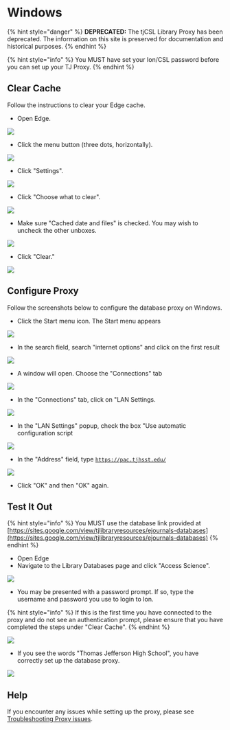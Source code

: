 # Windows

{% hint style="danger" %}
**DEPRECATED:** The tjCSL Library Proxy has been deprecated. The information on this site is preserved for documentation and historical purposes.
{% endhint %}

{% hint style="info" %}
You MUST have set your Ion/CSL password before you can set up your TJ Proxy.
{% endhint %}

## Clear Cache

Follow the instructions to clear your Edge cache.

* Open Edge.

![](../../.gitbook/assets/proxy1.jpg)

* Click the menu button (three dots, horizontally).

![](<../../.gitbook/assets/proxy2 (1).jpg>)

* Click "Settings".

![](<../../.gitbook/assets/proxy3 (1).jpg>)

* Click "Choose what to clear".

![](../../.gitbook/assets/proxy4.jpg)

* Make sure "Cached date and files" is checked. You may wish to uncheck the other unboxes.

![](../../.gitbook/assets/proxy5.jpg)

* Click "Clear."

![](../../.gitbook/assets/proxy6.jpg)

## Configure Proxy

Follow the screenshots below to configure the database proxy on Windows.

* Click the Start menu icon. The Start menu appears

![](../../.gitbook/assets/Proxy1.PNG)

* In the search field, search "internet options" and click on the first result

![](../../.gitbook/assets/Proxy2.PNG)

* A window will open. Choose the "Connections" tab

![](../../.gitbook/assets/Proxy3.PNG)

* In the "Connections" tab, click on "LAN Settings.

![](../../.gitbook/assets/Proxy4.PNG)

* In the "LAN Settings" popup, check the box "Use automatic configuration script

![](../../.gitbook/assets/Proxy5.PNG)

* In the "Address" field, type [`https://pac.tjhsst.edu/`](https://pac.tjhsst.edu/)

![](../../.gitbook/assets/Proxy6.PNG)

* Click "OK" and then "OK" again.

## Test It Out

{% hint style="info" %}
You MUST use the database link provided at [https://sites.google.com/view/tjlibraryresources/ejournals-databases](https://sites.google.com/view/tjlibraryresources/ejournals-databases)
{% endhint %}

* Open Edge
* Navigate to the Library Databases page and click "Access Science".

![](<../../.gitbook/assets/proxy1 (1).PNG>)

* You may be presented with a password prompt.  If so, type the username and password you use to login to Ion.

{% hint style="info" %}
If this is the first time you have connected to the proxy and do not see an authentication prompt, please ensure that you have completed the steps under "Clear Cache".
{% endhint %}

![](../../.gitbook/assets/proxy2.PNG)

* If you see the words "Thomas Jefferson High School", you have correctly set up the database proxy.

![](../../.gitbook/assets/proxy3.PNG)

## Help

If you encounter any issues while setting up the proxy, please see [Troubleshooting Proxy issues](troubleshooting-proxy-issues.md).
